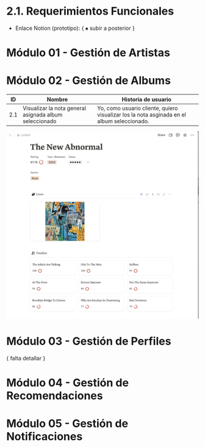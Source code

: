 # 2.1. Requerimientos Funcionales

- Enlace Notion (prototipo): { ♠️ subir a posterior } 

# Módulo 01 - Gestión de Artistas

# Módulo 02 - Gestión de Albums

| ID   | Nombre                                           | Historia de usuario                                                                                             |
|------|--------------------------------------------------|-----------------------------------------------------------------------------------------------------------------|
| 2.1  | Visualizar la nota general asignada album seleccionado | Yo, como usuario cliente, quiero visualizar los la nota asginada en el album seleccionado. |

![Imanen referencial de los requerimientos](imagenes%202.1/albumRanked.jpg)

# Módulo 03 - Gestión de Perfiles
{ falta detallar }

# Módulo 04 - Gestión de Recomendaciones

# Módulo 05 - Gestión de Notificaciones